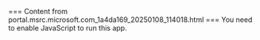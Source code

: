 === Content from portal.msrc.microsoft.com_1a4da169_20250108_114018.html ===
You need to enable JavaScript to run this app.
